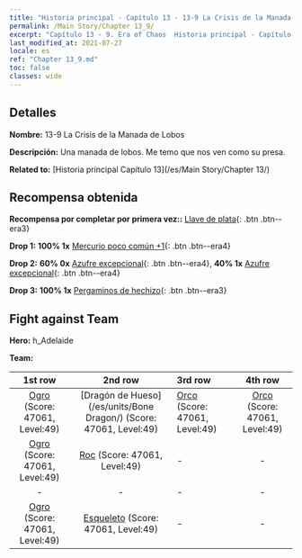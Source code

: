 ```yaml
---
title: "Historia principal - Capítulo 13 - 13-9 La Crisis de la Manada de Lobos"
permalink: /Main Story/Chapter 13_9/
excerpt: "Capítulo 13 - 9. Era of Chaos  Historia principal - Capítulo 13_9. 13-9 La Crisis de la Manada de Lobos"
last_modified_at: 2021-07-27
locale: es
ref: "Chapter 13_9.md"
toc: false
classes: wide
---
```


## Detalles

 **Nombre:** 13-9 La Crisis de la Manada de Lobos

 **Descripción:** Una manada de lobos. Me temo que nos ven como su presa.

 **Related to:** [Historia principal Capítulo 13](/es/Main Story/Chapter 13/)

## Recompensa obtenida

 **Recompensa por completar por primera vez::** [Llave de plata](/ItemsES/con_693/){: .btn .btn--era3}

 **Drop 1:** **100% 1x** [Mercurio poco común +1](/ItemsES/mat_42/){: .btn .btn--era4}

 **Drop 2:** **60% 0x** [Azufre excepcional](/ItemsES/mat_36/){: .btn .btn--era4}, **40% 1x** [Azufre excepcional](/ItemsES/mat_36/){: .btn .btn--era4}

 **Drop 3:** **100% 1x** [Pergaminos de hechizo](/ItemsES/con_694/){: .btn .btn--era3}


## Fight against Team
 **Hero:** h_Adelaide

 **Team:**


  | 1st row | 2nd row | 3rd row | 4th row |
  |:----:|:----:|:----|:----:|
  | [Ogro](/es/units/Ogre/) (Score: 47061, Level:49)  | [Dragón de Hueso](/es/units/Bone Dragon/) (Score: 47061, Level:49)  | [Orco](/es/units/Orc/) (Score: 47061, Level:49)  | [Orco](/es/units/Orc/) (Score: 47061, Level:49)  |
  | [Ogro](/es/units/Ogre/) (Score: 47061, Level:49)  | [Roc](/es/units/Roc/) (Score: 47061, Level:49)  | - | - |
  | - | - | - | - |
  | [Ogro](/es/units/Ogre/) (Score: 47061, Level:49)  | [Esqueleto](/es/units/Skeleton/) (Score: 47061, Level:49)  | - | - |



